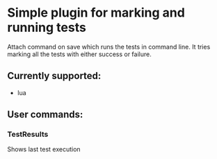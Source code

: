 # Simple plugin for marking and running tests
Attach command on save which runs the tests in command line. It tries marking all the tests with either success or failure.

## Currently supported:
- lua


## User commands:
### TestResults
Shows last test execution

